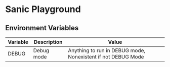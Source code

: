 # Sanic Playground

## Environment Variables

Variable|Description|Value
--------|-----------|-----
DEBUG   |Debug mode |Anything to run in DEBUG mode, Nonexistent if not DEBUG Mode
